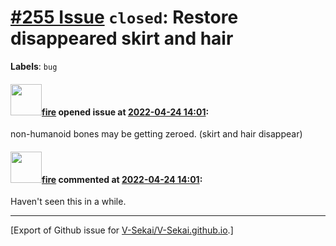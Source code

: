 # [\#255 Issue](https://github.com/V-Sekai/V-Sekai.github.io/issues/255) `closed`: Restore disappeared skirt and hair
**Labels**: `bug`


#### <img src="https://avatars.githubusercontent.com/u/32321?u=c2e06a3d2b49a467aa907e54aa259516440267cc&v=4" width="50">[fire](https://github.com/fire) opened issue at [2022-04-24 14:01](https://github.com/V-Sekai/V-Sekai.github.io/issues/255):

non-humanoid bones may be getting zeroed. (skirt and hair disappear)

#### <img src="https://avatars.githubusercontent.com/u/32321?u=c2e06a3d2b49a467aa907e54aa259516440267cc&v=4" width="50">[fire](https://github.com/fire) commented at [2022-04-24 14:01](https://github.com/V-Sekai/V-Sekai.github.io/issues/255#issuecomment-1146809410):

Haven't seen this in a while.


-------------------------------------------------------------------------------



[Export of Github issue for [V-Sekai/V-Sekai.github.io](https://github.com/V-Sekai/V-Sekai.github.io).]
